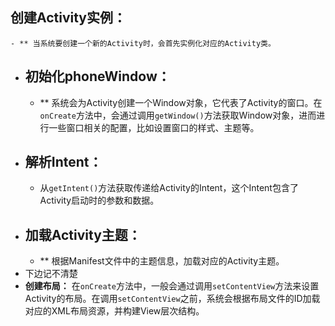 ## 创建Activity实例：
	- ** 当系统要创建一个新的Activity时，会首先实例化对应的Activity类。
- ## 初始化phoneWindow：
	- ** 系统会为Activity创建一个Window对象，它代表了Activity的窗口。在`onCreate`方法中，会通过调用`getWindow()`方法获取Window对象，进而进行一些窗口相关的配置，比如设置窗口的样式、主题等。
- ## **解析Intent：**
	- 从`getIntent()`方法获取传递给Activity的Intent，这个Intent包含了Activity启动时的参数和数据。
- ## 加载Activity主题：
	- ** 根据Manifest文件中的主题信息，加载对应的Activity主题。
- 下边记不清楚
- **创建布局：** 在`onCreate`方法中，一般会通过调用`setContentView`方法来设置Activity的布局。在调用`setContentView`之前，系统会根据布局文件的ID加载对应的XML布局资源，并构建View层次结构。